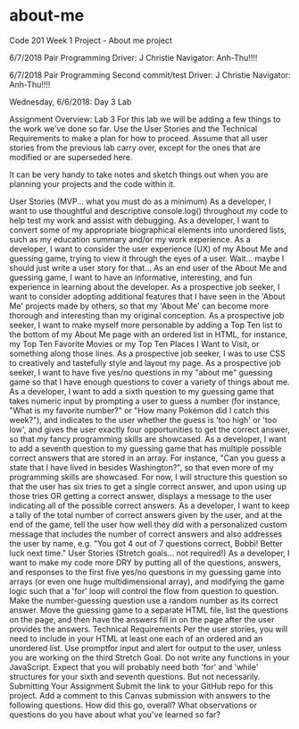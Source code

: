 # about-me
Code 201 Week 1 Project - About me project

6/7/2018 Pair Programming 
Driver: J Christie
Navigator: Anh-Thu!!!!

6/7/2018 Pair Programming Second commit/test
Driver: J Christie
Navigator: Anh-Thu!!!!

Wednesday, 6/6/2018: Day 3 Lab

Assignment Overview: Lab 3
For this lab we will be adding a few things to the work we've done so far. Use the User Stories and the Technical Requirements to make a plan for how to proceed. Assume that all user stories from the previous lab carry over, except for the ones that are modified or are superseded here.

It can be very handy to take notes and sketch things out when you are planning your projects and the code within it.

User Stories (MVP... what you must do as a minimum)
As a developer, I want to use thoughtful and descriptive console.log() throughout my code to help test my work and assist with debugging.
As a developer, I want to convert some of my appropriate biographical elements into unordered lists, such as my education summary and/or my work experience.
As a developer, I want to consider the user experience (UX) of my About Me and guessing game, trying to view it through the eyes of a user. Wait... maybe I should just write a user story for that...
As an end user of the About Me and guessing game, I want to have an informative, interesting, and fun experience in learning about the developer.
As a prospective job seeker, I want to consider adopting additional features that I have seen in the 'About Me' projects made by others, so that my 'About Me' can become more thorough and interesting than my original conception.
As a prospective job seeker, I want to make myself more personable by adding a Top Ten list to the bottom of my About Me page with an ordered list in HTML, for instance, my Top Ten Favorite Movies or my Top Ten Places I Want to Visit, or something along those lines.
As a prospective job seeker, I was to use CSS to creatively and tastefully style and layout my page.
As a prospective job seeker, I want to have five yes/no questions in my "about me" guessing game so that I have enough questions to cover a variety of things about me.
As a developer, I want to add a sixth question to my guessing game that takes numeric input by prompting a user to guess a number (for instance, "What is my favorite number?" or "How many Pokémon did I catch this week?"), and indicates to the user whether the guess is 'too high' or 'too low', and gives the user exactly four opportunities to get the correct answer, so that my fancy programming skills are showcased.
  As a developer, I want to add a seventh question to my guessing game that has multiple possible correct answers that are stored in an array. For instance, "Can you guess a state that I have lived in besides Washington?", so that even more of my programming skills are showcased. For now, I will structure this question so that the user has six tries to get a single correct answer, and upon using up those tries OR getting a correct answer, displays a message to the user indicating all of the possible correct answers.
  As a developer, I want to keep a tally of the total number of correct answers given by the user, and at the end of the game, tell the user how well they did with a personalized custom message that includes the number of correct answers and also addresses the user by name, e.g. "You got 4 out of 7 questions correct, Bobbi! Better luck next time."
User Stories (Stretch goals... not required!)
As a developer, I want to make my code more DRY by putting all of the questions, answers, and responses to the first five yes/no questions in my guessing game into arrays (or even one huge multidimensional array), and modifying the game logic such that a 'for' loop will control the flow from question to question.
Make the number-guessing question use a random number as its correct answer.
Move the guessing game to a separate HTML file, list the questions on the page, and then have the answers fill in on the page after the user provides the answers.
Technical Requirements
Per the user stories, you will need to include in your HTML at least one each of an ordered and an unordered list.
Use promptfor input and alert for output to the user, unless you are working on the third Stretch Goal.
Do not write any functions in your JavaScript.
Expect that you will probably need both 'for' and 'while' structures for your sixth and seventh questions. But not necessarily.
Submitting Your Assignment
Submit the link to your GitHub repo for this project.
Add a comment to this Canvas submission with answers to the following questions.
How did this go, overall?
What observations or questions do you have about what you've learned so far?
